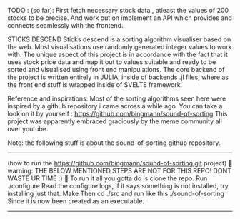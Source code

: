TODO : (so far):
First fetch necessary stock data , atleast the values of 200 stocks to be precise. And work out on implement an API which provides and connects seamlessly with the frontend.


STICKS DESCEND
Sticks descend is a sorting algorithm visualiser based on the web. Most visualisations use randomly generated integer values to work with. The unique aspect of this project is in accordance with the fact that it uses stock price data and map it out to values suitable and ready to be sorted and visualised using front end manipulations.
The core backend of the project is written entirely in JULIA, inside of backends <sample>.jl files, where as the front end stuff is wrapped inside of SVELTE framework.


Reference and inspirations:
Most of the sorting algorithms seen here were inspired by a github repository i came across a while ago. You can take a look on it by yourself : https://github.com/bingmann/sound-of-sorting
This project was apparently embraced graciously by the meme community all over youtube.

Note: the following stuff is about the sound-of-sorting github repository.
**********************************************************
(how to run the https://github.com/bingmann/sound-of-sorting.git project)
🔴 warning: THE BELOW MENTIONED STEPS ARE NOT FOR THIS REPO! DONT WASTE UR TIME :) 🔴
To run it all you gotta do is clone the repo. Run 
./configure 
Read the configure logs, if it says something is not installed, try installing just that.
Make
Then cd ./src and run like this
./sound-of-sorting
Since it is now been created as an executable.

***********************************************************


